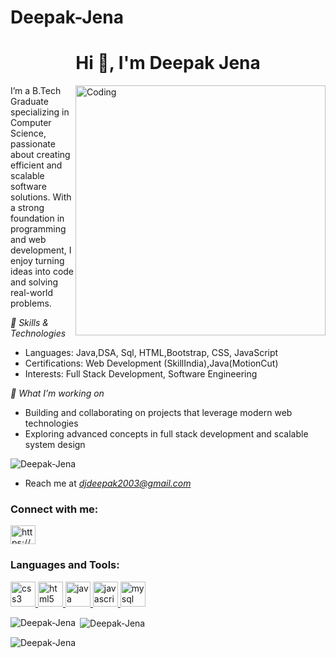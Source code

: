 # Deepak-Jena
<h1 align="center">Hi 👋, I'm Deepak Jena</h1>
<img align="right" alt="Coding" width="400" src="https://www.aalpha.net/wp-content/uploads/2020/12/full-stack-development.gif">

I’m a B.Tech Graduate specializing in Computer Science, passionate about creating efficient and scalable software solutions. With a strong foundation in programming and web development, I enjoy turning ideas into code and solving real-world problems.

*🌟 Skills & Technologies*
- Languages: Java,DSA, Sql, HTML,Bootstrap, CSS, JavaScript
- Certifications: Web Development (SkillIndia),Java(MotionCut)
- Interests: Full Stack Development, Software Engineering

*🚀 What I’m working on*
- Building and collaborating on projects that leverage modern web technologies
- Exploring advanced concepts in full stack development and scalable system design

<p align="left"> <img src="https://komarev.com/ghpvc/?username=jena-deepak&label=Profile%20views&color=0e75b6&style=flat" alt="Deepak-Jena" /> </p>

- Reach me at *djdeepak2003@gmail.com*

<h3 align="left">Connect with me:</h3>
<p align="left">
<a href="https://www.linkedin.com/in/deepak-jena-1828b7269/" target="blank"><img align="center" src="https://raw.githubusercontent.com/rahuldkjain/github-profile-readme-generator/master/src/images/icons/Social/linked-in-alt.svg" alt="https://www.linkedin.com/in/deepak-jena-1828b7269/" height="30" width="40" /></a>
</p>

<h3 align="left">Languages and Tools:</h3>
<p align="left">  <a href="https://www.w3schools.com/css/" target="_blank" rel="noreferrer"> <img src="https://raw.githubusercontent.com/devicons/devicon/master/icons/css3/css3-original-wordmark.svg" alt="css3" width="40" height="40"/> </a> <a href="https://www.w3.org/html/" target="_blank" rel="noreferrer"> <img src="https://raw.githubusercontent.com/devicons/devicon/master/icons/html5/html5-original-wordmark.svg" alt="html5" width="40" height="40"/> </a> <a href="https://www.java.com" target="_blank" rel="noreferrer"> <img src="https://raw.githubusercontent.com/devicons/devicon/master/icons/java/java-original.svg" alt="java" width="40" height="40"/> </a> <a href="https://developer.mozilla.org/en-US/docs/Web/JavaScript" target="_blank" rel="noreferrer"> <img src="https://raw.githubusercontent.com/devicons/devicon/master/icons/javascript/javascript-original.svg" alt="javascript" width="40" height="40"/> </a> <a href="https://www.mysql.com/" target="_blank" rel="noreferrer"> <img src="https://raw.githubusercontent.com/devicons/devicon/master/icons/mysql/mysql-original-wordmark.svg" alt="mysql" width="40" height="40"/> </a> </p>

<p><img align="left" src="https://github-readme-stats.vercel.app/api/top-langs?username=jena-deepak&show_icons=true&locale=en&layout=compact" alt="Deepak-Jena" /></p>

<p>&nbsp;<img align="center" src="https://github-readme-stats.vercel.app/api?username=jena-deepak&show_icons=true&locale=en" alt="Deepak-Jena" /></p>

<p><img align="center" src="https://github-readme-streak-stats.herokuapp.com/?user=jena-deepak&" alt="Deepak-Jena" /></p>

